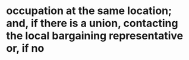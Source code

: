 # occupation at the same location; and, if there is a union, contacting the local bargaining representative or, if no